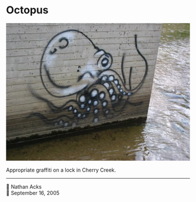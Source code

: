 # Octopus

![Octopus graffiti on the side of a concrete lock near the confluence of Cherry Creek and the Platte River](assets/2005-09-16-octopus.webp)

Appropriate graffiti on a lock in Cherry Creek.

- - - -

<span aria-hidden="true">👤</span> Nathan Acks  
<span aria-hidden="true">📅</span> September 16, 2005
